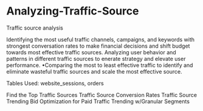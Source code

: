 # Analyzing-Traffic-Source

 Traffic source analysis

Identifying the most useful traffic channels, campaigns, and keywords with strongest conversation rates to make financial decisions and shift budget towards most effective traffic sources.
Analyzing user behavior and patterns in different traffic sources to enerate strategy and elevate user performance. •Comparing the most to least effective traffic to identify and eliminate wasteful traffic sources and scale the most effective source.

Tables Used: website_sessions, orders

Find the Top Traffic Sources
Traffic Source Conversion Rates
Traffic Source Trending
Bid Optimization for Paid Traffic
Trending w/Granular Segments
